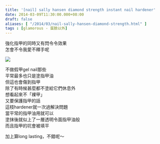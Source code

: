 ```yaml
---
title: '[nail] sally hansen diamond strength instant nail hardener'
date: 2014-03-09T11:30:00.000+08:00
draft: false
aliases: [ "/2014/03/nail-sally-hansen-diamond-strength.html" ]
tags : [glamorous - 蛋臉以外]
---
```


強化指甲的同時又有閃令令效果  
怎會不令我愛不釋手呢  

![](/images/sallyhansen.jpg)

不做假甲gel nail那些  
平常最多也只是塗指甲油  
但這也會傷到指甲  
除了有時候甚麼都不塗給它們休息外  
想看起來不「裸甲」  
又要保護指甲的話  
這枝hardener就一次過解決問題  
當平常的指甲油用就可以  
塗抹後就似上了一層透明令面指甲油般  
而且指甲的坑會被填平  
  
加上算long lasting，不錯呢～
